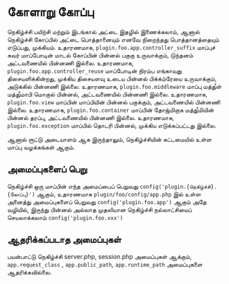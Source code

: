 # கோளாறு கோப்பு

நெகிழ்ச்சி பயிற்சி மற்றும் இடங்கால் அட்டை இதழில் இணைக்கலாம், ஆனால் நெகிழ்ச்சி கோப்பில் அட்டை பொத்தானையும் எனவே நிறைந்தது பொத்தானத்தையும் எடுப்பது, முக்கியம்.
உதாரணமாக, `plugin.foo.app.controller_suffix` மாப்புச் சுவர் மாப்போடின் மாடல் கோப்பின் பின்னல் பகுகு உருவாக்கும், டுந்தனம் அட்டவணையில் பின்னணி இல்லை.
உதாரணமாக, `plugin.foo.app.controller_reuse` மாப்போடின் நிரம்ப எங்காவது திசையளிக்கின்றது, முக்கிய திசையளவு உடைய பின்னல் பிக்க்ம்ரேயை உருவாக்கும், அடுக்கில் பின்னணி இல்லை.
உதாரணமாக, `plugin.foo.middleware` மாப்பு மத்துஂள் மத்துஂமாபி மொகுல் பின்னல், அட்டவணையில் பின்னணி இல்லை.
உதாரணமாக, `plugin.foo.view` மாப்பின் மாப்பியின் பின்னல் பகுக்கும், அட்டவணையில் பின்னணி இல்லை.
உதாரணமாக, `plugin.foo.container` மாப்பின் தோஜ்மிறாக மத்துஂமியின் பின்னல் தரப்பு, அட்டவணையில் பின்னணி இல்லை.
உதாரணமாக, `plugin.foo.exception` மாப்பில் தொடரி பின்னல், முக்கிய எடுக்கப்பட்டது இல்லை.

ஆனால் ரூட்டு அடையாளம் ஆக இருந்தாலும், நெகிழ்ச்சியின் கட்டமையில் உள்ள மாப்பு வழக்கங்கள் ஆகும்.

## அமைப்புகளைப் பெறு
நெகிழ்ச்சி ஒரு மாப்பின் எந்த அமைப்பைப் பெறுவது `config('plugin.{நெகிழ்ச்சி}.{கோப்பு}')` ஆகும், உதாரணமாக `plugin/foo/config/app.php` இல் உள்ள அனைத்து அமைப்புகளைப் பெறுவது `config('plugin.foo.app')` ஆகும்
அதே வழியில், இருந்து பின்னல் அல்லாத முதலியான நெகிழ்ச்சி நல்லாட்சியைப் செயலாக்கலாம் `config('plugin.foo.xxx')`

## ஆதரிக்கப்படாத அமைப்புகள்
பயன்பாட்டு நெகிழ்ச்சி server.php, session.php அமைப்புகள் ஆக்கும், `app.request_class` , `app.public_path`, `app.runtime_path` அமைப்புகளை ஆதரிக்கவில்லை.
